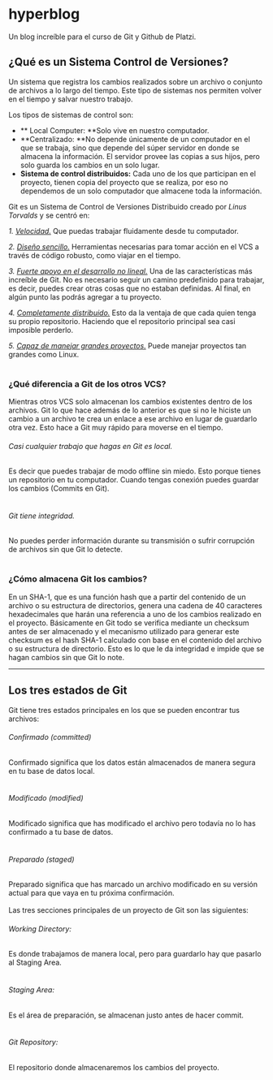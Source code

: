 # hyperblog  
Un blog increíble para el curso de Git y Github de Platzi.

## ¿Qué es un Sistema Control de Versiones?
Un sistema que registra los cambios realizados sobre un archivo o conjunto de archivos a lo largo del tiempo. Este tipo de sistemas nos permiten volver en el tiempo y salvar nuestro trabajo.

Los tipos de sistemas de control son:

- ** Local Computer: **Solo vive en nuestro computador.
- **Centralizado: **No depende únicamente de un computador en el que se trabaja, sino que depende del súper servidor en donde se almacena la información. El servidor provee las copias a sus hijos, pero solo guarda los cambios en un solo lugar.
- **Sistema de control distribuidos:** Cada uno de los que participan en el proyecto, tienen copia del proyecto que se realiza, por eso no dependemos de un solo computador que almacene toda la información.

Git es un Sistema de Control de Versiones Distribuido creado por *Linus Torvalds*  y se centró en:

*1. <u>Velocidad.</u>*
Que puedas trabajar fluidamente desde tu computador.

*2. <u>Diseño sencillo.</u>*
Herramientas necesarias para tomar acción en el VCS a través de código robusto, como viajar en el tiempo.

*3. <u>Fuerte apoyo en el desarrollo no lineal.</u>*
Una de las características más increíble de Git. No es necesario seguir un camino predefinido para trabajar, es decir, puedes crear otras cosas que no estaban definidas. Al final, en algún punto las podrás agregar a tu proyecto.

*4. <u>Completamente distribuido.</u>*
Esto da la ventaja de que cada quien tenga su propio repositorio. Haciendo que el repositorio principal sea casi imposible perderlo.

*5. <u>Capaz de manejar grandes proyectos.</u>*
Puede manejar proyectos tan grandes como Linux.<br><br>

### ¿Qué diferencia a Git de los otros VCS?
Mientras otros VCS solo almacenan los cambios existentes dentro de los archivos. Git lo que hace además de lo anterior es que si no le hiciste un cambio a un archivo te crea un enlace a ese archivo en lugar de guardarlo otra vez. Esto hace a Git muy rápido para moverse en el tiempo.
<br>

###### Casi cualquier trabajo que hagas en Git es local. 
Es decir que puedes trabajar de modo offline sin miedo. Esto porque tienes un repositorio en tu computador. Cuando tengas conexión puedes guardar los cambios (Commits en Git).<br><br>

###### Git tiene integridad. 
No puedes perder información durante su transmisión o sufrir corrupción de archivos sin que Git lo detecte.<br><br>


### ¿Cómo almacena Git los cambios?
En un SHA-1, que es una función hash que a partir del contenido de un archivo o su estructura de directorios, genera una cadena de 40 caracteres hexadecimales que harán una referencia a uno de los cambios realizado en el proyecto. Básicamente en Git todo se verifica mediante un checksum antes de ser almacenado y el mecanismo utilizado para generar este checksum es el hash SHA-1 calculado con base en el contenido del archivo o su estructura de directorio. Esto es lo que le da integridad e impide que se hagan cambios sin que Git lo note.<br>

------------

## Los tres estados de Git

Git tiene tres estados principales en los que se pueden encontrar tus archivos:
###### Confirmado (committed)
Confirmado significa que los datos están almacenados de manera segura en tu base de datos local. <br><br>
###### Modificado (modified)
Modificado significa que has modificado el archivo pero todavía no lo has confirmado a tu base de datos. <br><br>
###### Preparado (staged)
Preparado significa que has marcado un archivo modificado en su versión actual para que vaya en tu próxima confirmación.<br><br>
Las tres secciones principales de un proyecto de Git son las siguientes:
###### Working Directory: 
Es donde trabajamos de manera local, pero para guardarlo hay que pasarlo al Staging Area.<br><br>
###### Staging Area: 
Es el área de preparación, se almacenan justo antes de hacer commit.<br><br>
###### Git Repository: 
El repositorio donde almacenaremos los cambios del proyecto.<br><br>

